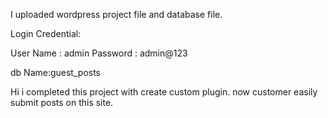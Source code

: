 I uploaded wordpress project file and database file.

Login Credential:

User Name : admin
Password : admin@123

db Name:guest_posts

Hi i completed this project with create custom plugin.
now customer easily submit posts on this site.
